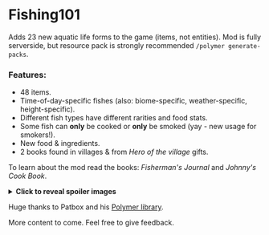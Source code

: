 # Fishing101
Adds 23 new aquatic life forms to the game (items, not entities).
Mod is fully serverside, but resource pack is strongly recommended `/polymer generate-packs`.

### Features:
- 48 items.
- Time-of-day-specific fishes (also: biome-specific, weather-specific, height-specific).
- Different fish types have different rarities and food stats.
- Some fish can __only__ be cooked or __only__ be smoked (yay - new usage for smokers!).
- New food & ingredients.
- 2 books found in villages & from _Hero of the village_ gifts.

To learn about the mod read the books: _Fisherman's Journal_ and _Johnny's Cook Book_.

<details>
    <summary style="cursor: pointer;font-weight: bold;">
        Click to reveal spoiler images
    </summary>

""Ascending"" after eating a Divine Catfish
<img src="images/catfish_eating.png" alt="Image Description">

Tentacles
<img src="images/tentacle_drop.png" alt="Image Description">

Charging Thunderfin
<img src="images/charged_thunderfin_crafting.png" alt="Image Description">
</details>

Huge thanks to Patbox and his [Polymer library](https://github.com/Patbox/polymer).

More content to come. Feel free to give feedback.